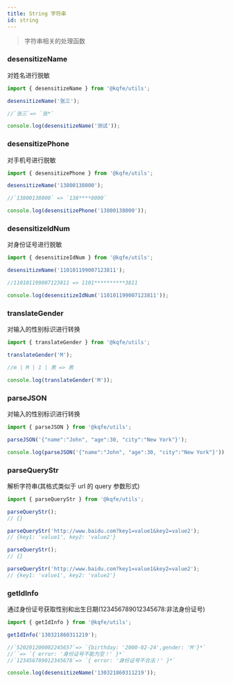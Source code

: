 ```yaml
---
title: String 字符串
id: string
---
```


> 字符串相关的处理函数

### desensitizeName

对姓名进行脱敏

```typescript
import { desensitizeName } from '@kqfe/utils';

desensitizeName('张三');

//`张三`=> `张*`
```

```typescript run
console.log(desensitizeName('测试'));
```

### desensitizePhone

对手机号进行脱敏

```typescript
import { desensitizePhone } from '@kqfe/utils';

desensitizeName('13800138000');

//`13800138000` => `138****8000`
```

```typescript run
console.log(desensitizePhone('13800138000'));
```

### desensitizeIdNum

对身份证号进行脱敏

```typescript
import { desensitizeIdNum } from '@kqfe/utils';

desensitizeName('110101199007123811');

//110101199007123811 => 1101**********3811
```

```typescript run
console.log(desensitizeIdNum('110101199007123811'));
```

### translateGender

对输入的性别标识进行转换

```typescript
import { translateGender } from '@kqfe/utils';

translateGender('M');

//m | M | 1 | 男 => 男
```

```typescript run
console.log(translateGender('M'));
```

### parseJSON

对输入的性别标识进行转换

```typescript
import { parseJSON } from '@kqfe/utils';

parseJSON('{"name":"John", "age":30, "city":"New York"}');
```

```typescript run
console.log(parseJSON('{"name":"John", "age":30, "city":"New York"}'));
```

### parseQueryStr

解析字符串(其格式类似于 url 的 query 参数形式)

```typescript
import { parseQueryStr } from '@kqfe/utils';

parseQueryStr();
// {}

parseQueryStr('http://www.baidu.com?key1=value1&key2=value2');
// {key1: 'value1', key2: 'value2'}
```

```typescript run
parseQueryStr();
// {}

parseQueryStr('http://www.baidu.com?key1=value1&key2=value2');
// {key1: 'value1', key2: 'value2'}
```

### getIdInfo

通过身份证号获取性别和出生日期(123456789012345678:非法身份证号)

```typescript
import { getIdInfo } from '@kqfe/utils';

getIdInfo('130321860311219');

//`520201200002245657`=> `{birthday: '2000-02-24',gender: 'M'}*`
//``=> `{ error: '身份证号不能为空！' }*`
//`123456789012345678`=> `{ error: '身份证号不合法！' }*`
```

```typescript run
console.log(desensitizeName('130321860311219'));
```

